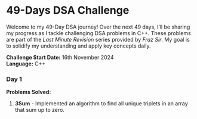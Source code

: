 # 49-Days DSA Challenge

Welcome to my 49-Day DSA journey! Over the next 49 days, I’ll be sharing my progress as I tackle challenging DSA problems in C++. These problems are part of the *Last Minute Revision* series provided by *Fraz Sir*. My goal is to solidify my understanding and apply key concepts daily.

**Challenge Start Date:** 16th November 2024 <br>
**Language:** C++

### Day 1
**Problems Solved:**  
1. **3Sum** - Implemented an algorithm to find all unique triplets in an array that sum up to zero.
